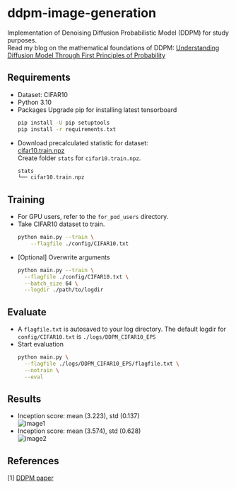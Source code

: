 # ddpm-image-generation
Implementation of Denoising Diffusion Probabilistic Model (DDPM) for study purposes. <br/>
Read my blog on the mathematical foundations of DDPM: [Understanding Diffusion Model Through First Principles of Probability](https://rkg266.github.io/posts/2024/04/ddpm-math/)

## Requirements
- Dataset: CIFAR10
- Python 3.10
- Packages Upgrade pip for installing latest tensorboard
  ```sh
  pip install -U pip setuptools
  pip install -r requirements.txt
- Download precalculated statistic for dataset: <br/>
  [cifar10.train.npz](https://drive.google.com/file/d/1YTvr4DULZcMe8NXwUZQ1Beu6S_0mv30Z/view?usp=sharing) <br/>
  Create folder `stats` for `cifar10.train.npz`. <br/>
  ```sh
  stats 
  └── cifar10.train.npz

## Training
- For GPU users, refer to the `for_pod_users` directory.
- Take CIFAR10 dataset to train.
  ```sh
  python main.py --train \
      --flagfile ./config/CIFAR10.txt
- [Optional] Overwrite arguments
  ```sh
  python main.py --train \
    --flagfile ./config/CIFAR10.txt \
    --batch_size 64 \
    --logdir ./path/to/logdir

## Evaluate
- A `flagfile.txt` is autosaved to your log directory. The default logdir for `config/CIFAR10.txt` is `./logs/DDPM_CIFAR10_EPS`
- Start evaluation
  ```sh
  python main.py \
    --flagfile ./logs/DDPM_CIFAR10_EPS/flagfile.txt \
    --notrain \
    --eval

## Results
- Inception score: mean (3.223), std (0.137) <br/>
  ![image1](./results/samples.png) <br/>
- Inception score: mean (3.574), std (0.628) <br/>
  ![image2](./results/samples_ema.png) <br/>

## References
[1] [DDPM paper](https://arxiv.org/abs/2006.11239) <br/>
<!--[2] Referred repo [@w86763777](https://github.com/w86763777/pytorch-ddpm?tab=readme-ov-file)-->
